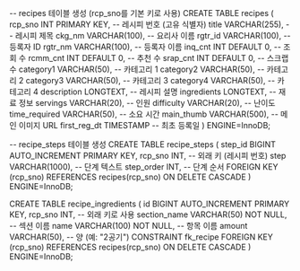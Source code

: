 -- recipes 테이블 생성 (rcp_sno를 기본 키로 사용)
CREATE TABLE recipes (
    rcp_sno INT PRIMARY KEY,               -- 레시피 번호 (고유 식별자)
    title VARCHAR(255),                    -- 레시피 제목
    ckg_nm VARCHAR(100),                   -- 요리사 이름
    rgtr_id VARCHAR(100),                  -- 등록자 ID
    rgtr_nm VARCHAR(100),                  -- 등록자 이름
    inq_cnt INT DEFAULT 0,                 -- 조회 수
    rcmm_cnt INT DEFAULT 0,                -- 추천 수
    srap_cnt INT DEFAULT 0,                -- 스크랩 수
    category1 VARCHAR(50),                 -- 카테고리 1
    category2 VARCHAR(50),                 -- 카테고리 2
    category3 VARCHAR(50),                 -- 카테고리 3
    category4 VARCHAR(50),                 -- 카테고리 4
    description LONGTEXT,                  -- 레시피 설명
    ingredients LONGTEXT,                  -- 재료 정보
    servings VARCHAR(20),                  -- 인원
    difficulty VARCHAR(20),                -- 난이도
    time_required VARCHAR(50),             -- 소요 시간
    main_thumb VARCHAR(500),               -- 메인 이미지 URL
    first_reg_dt TIMESTAMP                 -- 최초 등록일
) ENGINE=InnoDB;

-- recipe_steps 테이블 생성
CREATE TABLE recipe_steps (
    step_id BIGINT AUTO_INCREMENT PRIMARY KEY,
    rcp_sno INT,                           -- 외래 키 (레시피 번호)
    step VARCHAR(1000),                    -- 단계 텍스트
    step_order INT,                        -- 단계 순서
    FOREIGN KEY (rcp_sno) REFERENCES recipes(rcp_sno) ON DELETE CASCADE
) ENGINE=InnoDB;


CREATE TABLE recipe_ingredients (
    id BIGINT AUTO_INCREMENT PRIMARY KEY,
    rcp_sno INT,                        -- 외래 키로 사용
    section_name VARCHAR(50) NOT NULL,  -- 섹션 이름
    name VARCHAR(100) NOT NULL,         -- 항목 이름
    amount VARCHAR(50),                 -- 양 (예: "2공기")
    CONSTRAINT fk_recipe FOREIGN KEY (rcp_sno) REFERENCES recipes(rcp_sno) ON DELETE CASCADE
) ENGINE=InnoDB;
